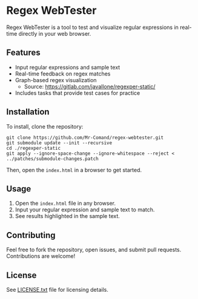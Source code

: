 # Regex WebTester

Regex WebTester is a tool to test and visualize regular expressions in real-time directly in your web browser.

## Features
- Input regular expressions and sample text
- Real-time feedback on regex matches
- Graph-based regex visualization  
  - Source: https://gitlab.com/javallone/regexper-static/
- Includes tasks that provide test cases for practice

## Installation
To install, clone the repository:
```
git clone https://github.com/Mr-Comand/regex-webtester.git
git submodule update --init --recursive
cd ./regexper-static
git apply --ignore-space-change --ignore-whitespace --reject < ../patches/submodule-changes.patch
```

Then, open the `index.html` in a browser to get started.

## Usage
1. Open the `index.html` file in any browser.
2. Input your regular expression and sample text to match.
3. See results highlighted in the sample text.

## Contributing
Feel free to fork the repository, open issues, and submit pull requests. Contributions are welcome!

## License
See [LICENSE.txt](/LICENSE) file for licensing details.
